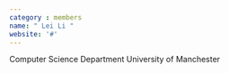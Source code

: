 ```yaml
---
category : members
name: " Lei Li " 
website: '#'
---
```

Computer Science Department
University of Manchester

